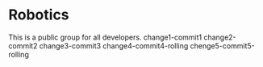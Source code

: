 # Robotics
This is a public group for all developers.
change1-commit1
change2-commit2
change3-commit3
change4-commit4-rolling
chenge5-commit5-rolling
